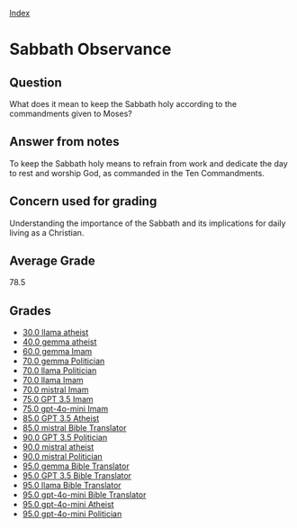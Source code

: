 
[Index](../index.md)
# Sabbath Observance
## Question
What does it mean to keep the Sabbath holy according to the commandments given to Moses?

## Answer from notes
To keep the Sabbath holy means to refrain from work and dedicate the day to rest and worship God, as commanded in the Ten Commandments.

## Concern used for grading
Understanding the importance of the Sabbath and its implications for daily living as a Christian.

## Average Grade
78.5

## Grades
 * [30.0 llama atheist](../answers/llama_atheist/Sabbath_Observance.md)
 * [40.0 gemma atheist](../answers/gemma_atheist/Sabbath_Observance.md)
 * [60.0 gemma Imam](../answers/gemma_Imam/Sabbath_Observance.md)
 * [70.0 gemma Politician](../answers/gemma_Politician/Sabbath_Observance.md)
 * [70.0 llama Politician](../answers/llama_Politician/Sabbath_Observance.md)
 * [70.0 llama Imam](../answers/llama_Imam/Sabbath_Observance.md)
 * [70.0 mistral Imam](../answers/mistral_Imam/Sabbath_Observance.md)
 * [75.0 GPT 3.5 Imam](../answers/GPT_3.5_Imam/Sabbath_Observance.md)
 * [75.0 gpt-4o-mini Imam](../answers/gpt-4o-mini_Imam/Sabbath_Observance.md)
 * [85.0 GPT 3.5 Atheist](../answers/GPT_3.5_Atheist/Sabbath_Observance.md)
 * [85.0 mistral Bible Translator](../answers/mistral_Bible_Translator/Sabbath_Observance.md)
 * [90.0 GPT 3.5 Politician](../answers/GPT_3.5_Politician/Sabbath_Observance.md)
 * [90.0 mistral atheist](../answers/mistral_atheist/Sabbath_Observance.md)
 * [90.0 mistral Politician](../answers/mistral_Politician/Sabbath_Observance.md)
 * [95.0 gemma Bible Translator](../answers/gemma_Bible_Translator/Sabbath_Observance.md)
 * [95.0 GPT 3.5 Bible Translator](../answers/GPT_3.5_Bible_Translator/Sabbath_Observance.md)
 * [95.0 llama Bible Translator](../answers/llama_Bible_Translator/Sabbath_Observance.md)
 * [95.0 gpt-4o-mini Bible Translator](../answers/gpt-4o-mini_Bible_Translator/Sabbath_Observance.md)
 * [95.0 gpt-4o-mini Atheist](../answers/gpt-4o-mini_Atheist/Sabbath_Observance.md)
 * [95.0 gpt-4o-mini Politician](../answers/gpt-4o-mini_Politician/Sabbath_Observance.md)
